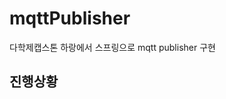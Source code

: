 # mqttPublisher
다학제캡스톤 하랑에서 스프링으로 mqtt publisher 구현

## 진행상황
[](https://imported-event-228.notion.site/19984a9f37f04860a5512a00fa328118?pvs=4)

